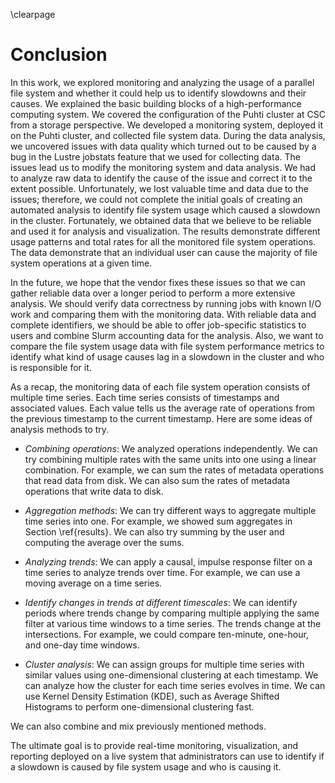 \clearpage

# Conclusion
In this work, we explored monitoring and analyzing the usage of a parallel file system and whether it could help us to identify slowdowns and their causes.
We explained the basic building blocks of a high-performance computing system.
We covered the configuration of the Puhti cluster at CSC from a storage perspective.
We developed a monitoring system, deployed it on the Puhti cluster, and collected file system data.
During the data analysis, we uncovered issues with data quality which turned out to be caused by a bug in the Lustre jobstats feature that we used for collecting data.
The issues lead us to modify the monitoring system and data analysis.
We had to analyze raw data to identify the cause of the issue and correct it to the extent possible.
Unfortunately, we lost valuable time and data due to the issues; therefore, we could not complete the initial goals of creating an automated analysis to identify file system usage which caused a slowdown in the cluster.
Fortunately, we obtained data that we believe to be reliable and used it for analysis and visualization.
The results demonstrate different usage patterns and total rates for all the monitored file system operations.
The data demonstrate that an individual user can cause the majority of file system operations at a given time.

In the future, we hope that the vendor fixes these issues so that we can gather reliable data over a longer period to perform a more extensive analysis.
We should verify data correctness by running jobs with known I/O work and comparing them with the monitoring data.
With reliable data and complete identifiers, we should be able to offer job-specific statistics to users and combine Slurm accounting data for the analysis.
Also, we want to compare the file system usage data with file system performance metrics to identify what kind of usage causes lag in a slowdown in the cluster and who is responsible for it.

As a recap, the monitoring data of each file system operation consists of multiple time series.
Each time series consists of timestamps and associated values.
Each value tells us the average rate of operations from the previous timestamp to the current timestamp.
Here are some ideas of analysis methods to try.

- *Combining operations*:
  We analyzed operations independently.
  We can try combining multiple rates with the same units into one using a linear combination.
  For example, we can sum the rates of metadata operations that read data from disk.
  We can also sum the rates of metadata operations that write data to disk.

- *Aggregation methods*:
  We can try different ways to aggregate multiple time series into one.
  For example, we showed sum aggregates in Section \ref{results}.
  We can also try summing by the user and computing the average over the sums.

- *Analyzing trends*:
  We can apply a causal, impulse response filter on a time series to analyze trends over time.
  For example, we can use a moving average on a time series.

- *Identify changes in trends at different timescales*:
  We can identify periods where trends change by comparing multiple applying the same filter at various time windows to a time series.
  The trends change at the intersections.
  For example, we could compare ten-minute, one-hour, and one-day time windows.

- *Cluster analysis*:
  We can assign groups for multiple time series with similar values using one-dimensional clustering at each timestamp.
  We can analyze how the cluster for each time series evolves in time.
  We can use Kernel Density Estimation (KDE), such as Average Shifted Histograms to perform one-dimensional clustering fast.

We can also combine and mix previously mentioned methods.

The ultimate goal is to provide real-time monitoring, visualization, and reporting deployed on a live system that administrators can use to identify if a slowdown is caused by file system usage and who is causing it.

